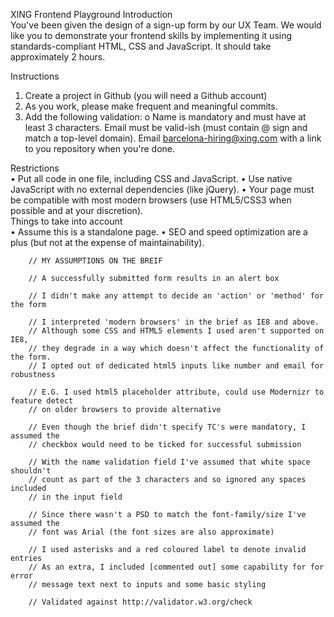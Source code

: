 XING Frontend Playground Introduction  
You've been given the design of a sign-up form by our UX Team. 
We would like you to demonstrate your frontend skills by implementing it using standards-compliant HTML, CSS and JavaScript. 
It should take approximately 2 hours.   

Instructions  
1. Create a project in Github (you will need a Github account) 
2. As you work, please make frequent and meaningful commits. 
3. Add the following validation: o Name is mandatory and must have at least 3 characters. 
	Email must be valid-ish (must contain @ sign and match a top-level domain). 
	Email barcelona-hiring@xing.com with a link to you repository when you're done.  

Restrictions  
• Put all code in one file, including CSS and JavaScript. • Use native JavaScript with no external dependencies (like jQuery). • Your page must be compatible with most modern browsers (use HTML5/CSS3 when possible and at your discretion).   
Things to take into account  
• Assume this is a standalone page. • SEO and speed optimization are a plus (but not at the expense of maintainability). 


		// MY ASSUMPTIONS ON THE BREIF
		
		// A successfully submitted form results in an alert box
		
		// I didn't make any attempt to decide an 'action' or 'method' for the form
		
		// I interpreted 'modern browsers' in the brief as IE8 and above.
		// Although some CSS and HTML5 elements I used aren't supported on IE8,
		// they degrade in a way which doesn't affect the functionality of the form.
		// I opted out of dedicated html5 inputs like number and email for robustness
		
		// E.G. I used html5 placeholder attribute, could use Modernizr to feature detect 
		// on older browsers to provide alternative
		
		// Even though the brief didn't specify TC's were mandatory, I assumed the 
		// checkbox would need to be ticked for successful submission
		
		// With the name validation field I've assumed that white space shouldn't 
		// count as part of the 3 characters and so ignored any spaces included
		// in the input field
		
		// Since there wasn't a PSD to match the font-family/size I've assumed the 
		// font was Arial (the font sizes are also approximate)
		
		// I used asterisks and a red coloured label to denote invalid entries
		// As an extra, I included [commented out] some capability for for error 
		// message text next to inputs and some basic styling
		
		// Validated against http://validator.w3.org/check
